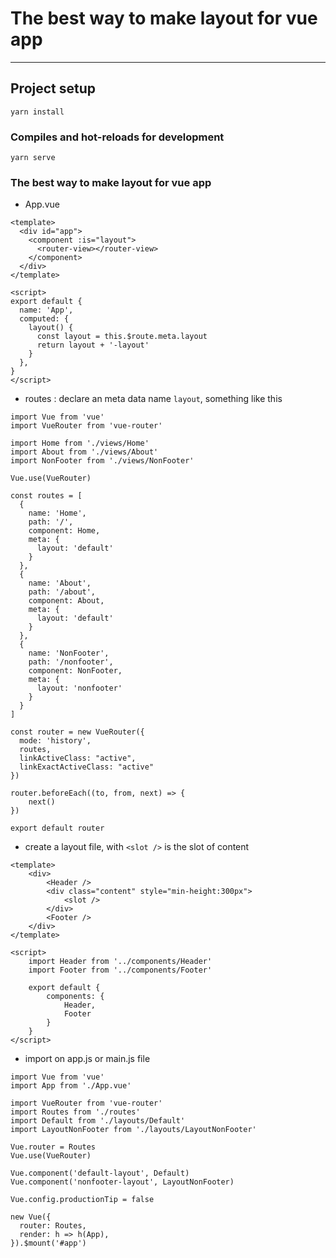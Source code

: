 # The best way to make layout for vue app
------

## Project setup
```
yarn install
```

### Compiles and hot-reloads for development
```
yarn serve
```

### The best way to make layout for vue app
- App.vue
```
<template>
  <div id="app">
    <component :is="layout">
      <router-view></router-view>
    </component>
  </div>
</template>

<script>
export default {
  name: 'App',
  computed: {
    layout() {
      const layout = this.$route.meta.layout
      return layout + '-layout'
    }
  },
}
</script>
```

- routes : declare an meta data name `layout`, something like this
```
import Vue from 'vue'
import VueRouter from 'vue-router'

import Home from './views/Home'
import About from './views/About'
import NonFooter from './views/NonFooter'

Vue.use(VueRouter)

const routes = [
  {
    name: 'Home',
    path: '/',
    component: Home,
    meta: {
      layout: 'default'
    }
  },
  {
    name: 'About',
    path: '/about',
    component: About,
    meta: {
      layout: 'default'
    }
  },
  {
    name: 'NonFooter',
    path: '/nonfooter',
    component: NonFooter,
    meta: {
      layout: 'nonfooter'
    }
  }
]

const router = new VueRouter({
  mode: 'history',
  routes,
  linkActiveClass: "active",
  linkExactActiveClass: "active"
})

router.beforeEach((to, from, next) => {
    next()
})

export default router
```

- create a layout file, with `<slot />` is the slot of content 
```
<template>
    <div>
        <Header />
        <div class="content" style="min-height:300px">
            <slot />
        </div>
        <Footer />
    </div>
</template>

<script>
    import Header from '../components/Header'
    import Footer from '../components/Footer'

    export default {
        components: {
            Header,
            Footer
        }
    }
</script>
```

- import on app.js or main.js file
```
import Vue from 'vue'
import App from './App.vue'

import VueRouter from 'vue-router'
import Routes from './routes'
import Default from './layouts/Default'
import LayoutNonFooter from './layouts/LayoutNonFooter'

Vue.router = Routes
Vue.use(VueRouter)

Vue.component('default-layout', Default)
Vue.component('nonfooter-layout', LayoutNonFooter)

Vue.config.productionTip = false

new Vue({
  router: Routes,
  render: h => h(App),
}).$mount('#app')
```